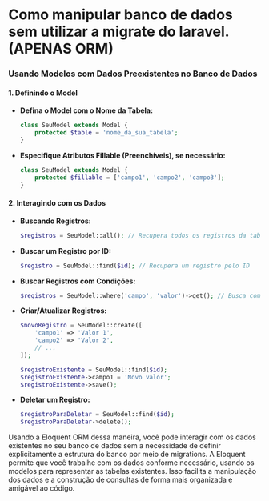 # Como manipular banco de dados sem utilizar a migrate do laravel.(APENAS ORM)

### Usando Modelos com Dados Preexistentes no Banco de Dados

#### 1. Definindo o Model

- **Defina o Model com o Nome da Tabela:**
  ```php
  class SeuModel extends Model {
      protected $table = 'nome_da_sua_tabela';
  }
  ```

- **Especifique Atributos Fillable (Preenchíveis), se necessário:**
  ```php
  class SeuModel extends Model {
      protected $fillable = ['campo1', 'campo2', 'campo3'];
  }
  ```

#### 2. Interagindo com os Dados

- **Buscando Registros:**
  ```php
  $registros = SeuModel::all(); // Recupera todos os registros da tabela
  ```

- **Buscar um Registro por ID:**
  ```php
  $registro = SeuModel::find($id); // Recupera um registro pelo ID
  ```

- **Buscar Registros com Condições:**
  ```php
  $registros = SeuModel::where('campo', 'valor')->get(); // Busca com condições
  ```

- **Criar/Atualizar Registros:**
  ```php
  $novoRegistro = SeuModel::create([
      'campo1' => 'Valor 1',
      'campo2' => 'Valor 2',
      // ...
  ]);
  
  $registroExistente = SeuModel::find($id);
  $registroExistente->campo1 = 'Novo valor';
  $registroExistente->save();
  ```

- **Deletar um Registro:**
  ```php
  $registroParaDeletar = SeuModel::find($id);
  $registroParaDeletar->delete();
  ```

Usando a Eloquent ORM dessa maneira, você pode interagir com os dados existentes no seu banco de dados sem a necessidade de definir explicitamente a estrutura do banco por meio de migrations. A Eloquent permite que você trabalhe com os dados conforme necessário, usando os modelos para representar as tabelas existentes. Isso facilita a manipulação dos dados e a construção de consultas de forma mais organizada e amigável ao código.

